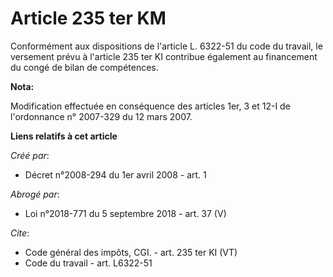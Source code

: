 # Article 235 ter KM

Conformément aux dispositions de l'article L. 6322-51 du code du travail, le versement prévu à l'article 235 ter KI contribue
également au financement du congé de bilan de compétences.

**Nota:**

Modification effectuée en conséquence des articles 1er, 3 et 12-I de l'ordonnance n° 2007-329 du 12 mars 2007.

**Liens relatifs à cet article**

_Créé par_:

  - Décret n°2008-294 du 1er avril 2008 - art. 1

_Abrogé par_:

  - Loi n°2018-771 du 5 septembre 2018 - art. 37 (V)

_Cite_:

  - Code général des impôts, CGI. - art. 235 ter KI (VT)
  - Code du travail - art. L6322-51
